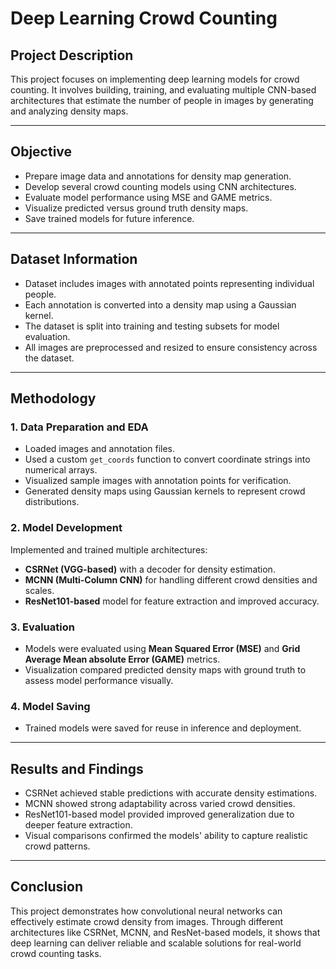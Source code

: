 # Deep Learning Crowd Counting

## Project Description
This project focuses on implementing deep learning models for crowd counting. It involves building, training, and evaluating multiple CNN-based architectures that estimate the number of people in images by generating and analyzing density maps.

---

## Objective
- Prepare image data and annotations for density map generation.  
- Develop several crowd counting models using CNN architectures.  
- Evaluate model performance using MSE and GAME metrics.  
- Visualize predicted versus ground truth density maps.  
- Save trained models for future inference.

---

## Dataset Information
- Dataset includes images with annotated points representing individual people.  
- Each annotation is converted into a density map using a Gaussian kernel.  
- The dataset is split into training and testing subsets for model evaluation.  
- All images are preprocessed and resized to ensure consistency across the dataset.

---

## Methodology

### 1. Data Preparation and EDA
- Loaded images and annotation files.  
- Used a custom `get_coords` function to convert coordinate strings into numerical arrays.  
- Visualized sample images with annotation points for verification.  
- Generated density maps using Gaussian kernels to represent crowd distributions.  

### 2. Model Development
Implemented and trained multiple architectures:
- **CSRNet (VGG-based)** with a decoder for density estimation.  
- **MCNN (Multi-Column CNN)** for handling different crowd densities and scales.  
- **ResNet101-based** model for feature extraction and improved accuracy.  

### 3. Evaluation
- Models were evaluated using **Mean Squared Error (MSE)** and **Grid Average Mean absolute Error (GAME)** metrics.  
- Visualization compared predicted density maps with ground truth to assess model performance visually.

### 4. Model Saving
- Trained models were saved for reuse in inference and deployment.

---

## Results and Findings
- CSRNet achieved stable predictions with accurate density estimations.  
- MCNN showed strong adaptability across varied crowd densities.  
- ResNet101-based model provided improved generalization due to deeper feature extraction.  
- Visual comparisons confirmed the models' ability to capture realistic crowd patterns.

---

## Conclusion
This project demonstrates how convolutional neural networks can effectively estimate crowd density from images. Through different architectures like CSRNet, MCNN, and ResNet-based models, it shows that deep learning can deliver reliable and scalable solutions for real-world crowd counting tasks.
